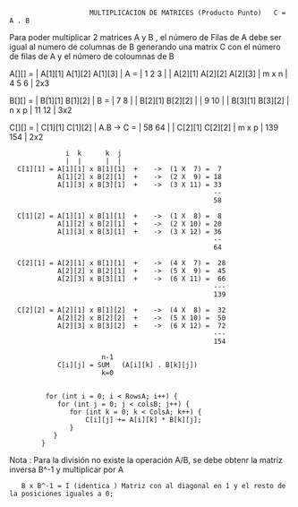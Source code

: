 
        
                
                        MULTIPLICACION DE MATRICES (Producto Punto)   C = A . B


Para poder multiplicar  2 matrices A y B , el número de Filas de A debe ser igual al numero de columnas de B
generando una matrix C con el número de filas de A y el número de coloumnas de B

       
A[][] = | A[1][1] A[1][2] A[1][3] |                             A = | 1 2 3 |
        | A[2][1] A[2][2] A[2][3] | m x n                           | 4 5 6 | 2x3
     
                                                 
B[][] = |  B[1][1] B[1][2] |                                    B = | 7   8 |
        |  B[2][1] B[2][2] |                                        | 9  10 |
        |  B[3][1] B[3][2] | n x p                                  | 11 12 | 3x2


C[][] = | C[1][1] C[1][2] |                             A.B -> C = | 58   64 |
        | C[2][1] C[2][2] | m x p                                  | 139 154 | 2x2




                  i  k      k  j
                  |  |      |  |
      C[1][1] = A[1][1] x B[1][1]  +    ->  (1 X  7) =  7 
                A[1][2] x B[2][1]  +    ->  (2 X  9) = 18
                A[1][3] x B[3][1]  +    ->  (3 X 11) = 33
                                                       --
                                                       58

      C[1][2] = A[1][1] x B[1][1]  +    ->  (1 X  8) =  8 
                A[1][2] x B[2][1]  +    ->  (2 X 10) = 20
                A[1][3] x B[3][1]  +    ->  (3 X 12) = 36
                                                       --
                                                       64

      C[2][1] = A[2][1] x B[1][1]  +    ->  (4 X  7) =  28 
                A[2][2] x B[2][1]  +    ->  (5 X  9) =  45
                A[2][3] x B[3][1]  +    ->  (6 X 11) =  66
                                                       ---
                                                       139

      C[2][2] = A[2][1] x B[1][2]  +    ->  (4 X  8) =  32 
                A[2][2] x B[2][2]  +    ->  (5 X 10) =  50
                A[2][3] x B[3][2]  +    ->  (6 X 12) =  72
                                                       ---
                                                       154
                                                 
                           n-1
                C[i][j] = SUM   (A[i][k] . B[k][j])
                           k=0


             for (int i = 0; i < RowsA; i++) {
                for (int j = 0; j < colsB; j++) {
                   for (int k = 0; k < ColsA; k++) {
                       C[i][j] += A[i][k] * B[k][j];
                   }
               }
            }


Nota : Para la división no existe la operación  A/B, se debe obtenr la matriz inversa B^-1 y multiplicar por A

       B x B^-1 = I (identica ) Matriz con al diagonal en 1 y el resto de la posiciones iguales a 0;

   
   